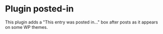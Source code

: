 # Plugin posted-in

This plugin adds a "This entry was posted in..." box after posts as it appears on some WP themes.
